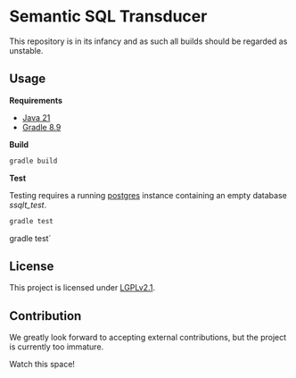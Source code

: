 # Semantic SQL Transducer

This repository is in its infancy and as such all builds should be regarded as unstable. 

## Usage

**Requirements**

- [Java 21](https://openjdk.org/projects/jdk/21/)
- [Gradle 8.9](https://gradle.org/install/)

**Build**

``` sh
gradle build
```

**Test**

Testing requires a running [postgres](https://www.postgresql.org/) instance containing an empty database *ssqlt_test*.

``` sh
gradle test
```

gradle test`

## License

This project is licensed under [LGPLv2.1](https://github.com/unibz-krdb/SemanticSQLTransducer/blob/main/LICENSE).

## Contribution

We greatly look forward to accepting external contributions, but the project is currently too immature. 

Watch this space!
